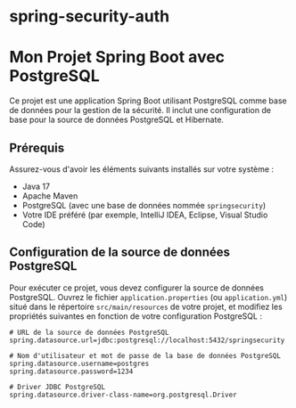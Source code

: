 # spring-security-auth
# Mon Projet Spring Boot avec PostgreSQL

Ce projet est une application Spring Boot utilisant PostgreSQL comme base de données pour la gestion de la sécurité. Il inclut une configuration de base pour la source de données PostgreSQL et Hibernate.

## Prérequis

Assurez-vous d'avoir les éléments suivants installés sur votre système :

- Java 17 
- Apache Maven
- PostgreSQL (avec une base de données nommée `springsecurity`)
- Votre IDE préféré (par exemple, IntelliJ IDEA, Eclipse, Visual Studio Code)

## Configuration de la source de données PostgreSQL

Pour exécuter ce projet, vous devez configurer la source de données PostgreSQL. Ouvrez le fichier `application.properties` (ou `application.yml`) situé dans le répertoire `src/main/resources` de votre projet, et modifiez les propriétés suivantes en fonction de votre configuration PostgreSQL :

```properties
# URL de la source de données PostgreSQL
spring.datasource.url=jdbc:postgresql://localhost:5432/springsecurity

# Nom d'utilisateur et mot de passe de la base de données PostgreSQL
spring.datasource.username=postgres
spring.datasource.password=1234

# Driver JDBC PostgreSQL
spring.datasource.driver-class-name=org.postgresql.Driver
